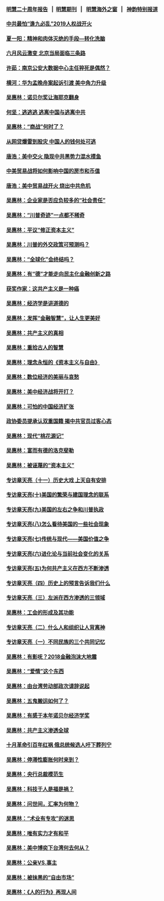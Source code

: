 #### [明慧二十周年报告](https://github.com/gfw-breaker/mh-reports/blob/master/README.md?t=07221021) &nbsp;&nbsp;|&nbsp;&nbsp;[明慧期刊](https://github.com/gfw-breaker/mh-qikan) &nbsp;&nbsp;|&nbsp;&nbsp; [明慧海外之窗](https://github.com/gfw-breaker/mh-news/blob/master/README.md?t=07221021) &nbsp;&nbsp;|&nbsp;&nbsp; [神韵特别报道](https://github.com/gfw-breaker/mh-news/blob/master/shenyun.md?t=07221021) 

#### [中共最怕“逢九必乱”2019人权战开火](../pages/nsc423/n11385248.md?t=07221021) 

#### [夏一阳：精神和肉体灭绝的手段—转化洗脑](../pages/nsc423/n11368250.md?t=07221021) 

#### [六月风云激变 北京当局面临三条路](../pages/nsc423/n11313668.md?t=07221021) 

#### [许茹：南京公安大数据中心主任猝死是偶然？](../pages/nsc423/n11064744.md?t=07221021) 

#### [横河：华为孟晚舟案起诉引渡 美中角力升级](../pages/nsc423/n11027230.md?t=07221021) 

#### [吴惠林：诺贝尔奖让海耶克翻身](../pages/nsc423/n10890049.md?t=07221021) 

#### [何坚：逃逃逃 逃离中国与逃离中共](../pages/nsc423/n10592891.md?t=07221021) 

#### [吴惠林：“商战”何时了？](../pages/nsc423/n10573558.md?t=07221021) 

#### [从网贷爆雷到股灾 中国人的钱何处可逃](../pages/nsc423/n10572800.md?t=07221021) 

#### [唐浩：美中交火 隐现中共黑势力混水摸鱼](../pages/nsc423/n10544040.md?t=07221021) 

#### [中美贸易战将如何影响中国的房市和币值](../pages/nsc423/n10543697.md?t=07221021) 

#### [唐浩：美中贸易战开火 烧出中共危机](../pages/nsc423/n10540126.md?t=07221021) 

#### [吴惠林：企业家是否应负较多的“社会责任”](../pages/nsc423/n10535022.md?t=07221021) 

#### [吴惠林：“川普奇迹”一点都不稀奇](../pages/nsc423/n10512808.md?t=07221021) 

#### [吴惠林：平议“修正资本主义”](../pages/nsc423/n10495724.md?t=07221021) 

#### [吴惠林：川普的外交政策可预测吗？](../pages/nsc423/n10462387.md?t=07221021) 

#### [吴惠林：“全球化”会终结吗？](../pages/nsc423/n10452838.md?t=07221021) 

#### [吴惠林：有“德”才能走向民主化金融创新之路](../pages/nsc423/n10432292.md?t=07221021) 

#### [获奖作家：这共产主义是一种癌](../pages/nsc423/n10431541.md?t=07221021) 

#### [吴惠林：经济学是讲道德的](../pages/nsc423/n10398014.md?t=07221021) 

#### [吴惠林：发挥“金融智慧”，让人生更美好](../pages/nsc423/n10375019.md?t=07221021) 

#### [吴惠林：共产主义的真相](../pages/nsc423/n10351394.md?t=07221021) 

#### [吴惠林：重拾古人的智慧](../pages/nsc423/n10337691.md?t=07221021) 

#### [吴惠林：理念永恒的《资本主义与自由》](../pages/nsc423/n10316274.md?t=07221021) 

#### [吴惠林：数位经济的美丽与哀愁](../pages/nsc423/n10292946.md?t=07221021) 

#### [吴惠林：美中经济战将开打？](../pages/nsc423/n10258825.md?t=07221021) 

#### [吴惠林：可怕的中国经济扩张](../pages/nsc423/n10219147.md?t=07221021) 

#### [政协委员提承认双重国籍 揭中共官员过客心态](../pages/nsc423/n10208809.md?t=07221021) 

#### [吴惠林：现代“桃花源记”](../pages/nsc423/n10185234.md?t=07221021) 

#### [吴惠林：富而有德的洛克斐勒](../pages/nsc423/n10142264.md?t=07221021) 

#### [吴惠林：被诬蔑的“资本主义”](../pages/nsc423/n10124816.md?t=07221021) 

#### [专访章天亮（十一）历史大戏 上天自有安排](../pages/nsc423/n10094905.md?t=07221021) 

#### [专访章天亮(十)美国的繁荣与建国理念的联系](../pages/nsc423/n10094899.md?t=07221021) 

#### [专访章天亮(九)美国的左右之争和川普执政](../pages/nsc423/n10094889.md?t=07221021) 

#### [专访章天亮(八)怎么看待美国的一些社会现象](../pages/nsc423/n10094857.md?t=07221021) 

#### [专访章天亮(七)传统与现代——美国价值之争](../pages/nsc423/n10093140.md?t=07221021) 

#### [专访章天亮(六)进化论与当前社会变化的关系](../pages/nsc423/n10092036.md?t=07221021) 

#### [专访章天亮(五)为何共产主义在西方不断渗透](../pages/nsc423/n10083620.md?t=07221021) 

#### [专访章天亮（四）历史上的预言告诉我们什么](../pages/nsc423/n10083606.md?t=07221021) 

#### [专访章天亮（三）左派在西方渗透的三领域](../pages/nsc423/n10081115.md?t=07221021) 

#### [吴惠林：工会的形成及其功能](../pages/nsc423/n10080633.md?t=07221021) 

#### [专访章天亮（二）什么人和组织让人背离神](../pages/nsc423/n10076637.md?t=07221021) 

#### [专访章天亮（一）不同民族的三个共同记忆](../pages/nsc423/n10074188.md?t=07221021) 

#### [吴惠林：有影呒？2018金融泡沫大地震](../pages/nsc423/n10040534.md?t=07221021) 

#### [吴惠林：“爱情”这个东西](../pages/nsc423/n10019423.md?t=07221021) 

#### [吴惠林：由台湾劳动部政次请辞说起](../pages/nsc423/n9979679.md?t=07221021) 

#### [吴惠林：五鬼搬运如何了？](../pages/nsc423/n9925338.md?t=07221021) 

#### [吴惠林：有感于本年诺贝尔经济学奖](../pages/nsc423/n9871883.md?t=07221021) 

#### [吴惠林：共产主义渗透全球](../pages/nsc423/n9812748.md?t=07221021) 

#### [十月革命引百年红祸 俄总统候选人吁下葬列宁](../pages/nsc423/n9810182.md?t=07221021) 

#### [吴惠林：停滞性膨胀何时来到？](../pages/nsc423/n9764136.md?t=07221021) 

#### [吴惠林：央行总裁模范生](../pages/nsc423/n9728134.md?t=07221021) 

#### [吴惠林：科技于人是福是祸？](../pages/nsc423/n9672982.md?t=07221021) 

#### [吴惠林：问世间，汇率为何物？](../pages/nsc423/n9621788.md?t=07221021) 

#### [吴惠林：“术业有专攻”的迷思](../pages/nsc423/n9580363.md?t=07221021) 

#### [吴惠林：唯有实力才有和平](../pages/nsc423/n9529599.md?t=07221021) 

#### [吴惠林：美中博奕下台湾何去何从？](../pages/nsc423/n9483598.md?t=07221021) 

#### [吴惠林：公亲VS.事主](../pages/nsc423/n9425637.md?t=07221021) 

#### [吴惠林：被抹黑的“自由市场”](../pages/nsc423/n9351545.md?t=07221021) 

#### [吴惠林：《人的行为》再现人间](../pages/nsc423/n9296339.md?t=07221021) 

